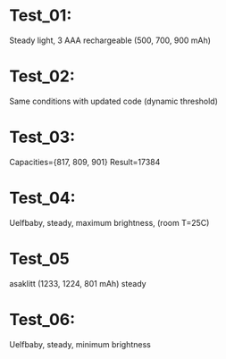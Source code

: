 # Test_01:
Steady light, 3 AAA rechargeable (500, 700, 900 mAh)

# Test_02:
Same conditions with updated code (dynamic threshold)

# Test_03:
Capacities={817, 809, 901}
Result=17384

# Test_04:
Uelfbaby, steady, maximum brightness, (room T=25C)

# Test_05
asaklitt (1233, 1224, 801 mAh) steady


# Test_06:
Uelfbaby, steady, minimum brightness
